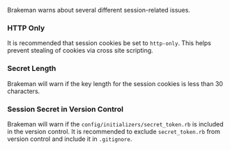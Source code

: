 Brakeman warns about several different session-related issues.

### HTTP Only

It is recommended that session cookies be set to `http-only`. This helps prevent stealing of cookies via cross site scripting.

### Secret Length

Brakeman will warn if the key length for the session cookies is less than 30 characters.

### Session Secret in Version Control

Brakeman will warn if the `config/initializers/secret_token.rb` is included in the version control. It is recommended to exclude `secret_token.rb` from version control and include it in `.gitignore`.

